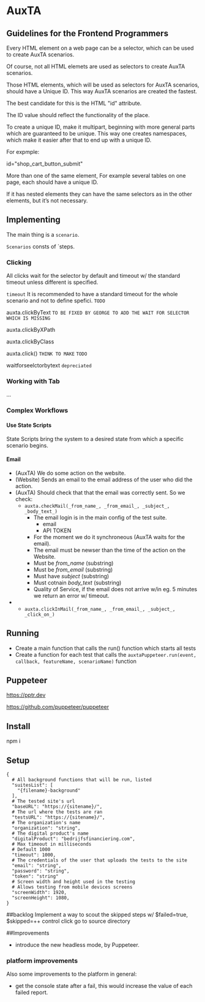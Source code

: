 # AuxTA

## Guidelines for the Frontend Programmers

Every HTML element on a web page can be a selector, which can be used to create AuxTA scenarios.

Of course, not all HTML elemets are used as selectors to create AuxTA scenarios.

Those HTML elements, which will be used as selectors for AuxTA scenarios, should have a Unique ID. This way AuxTA scenarios are created the fastest.

The best candidate for this is the HTML "id" attribute.

The ID value should reflect the functionality of the place.

To create a unique ID, make it multipart, beginning with more general parts which are guaranteed to be unique. This way one creates namespaces, which make it easier after that to end up with a unique ID.

For expmple:

id="shop_cart_button_submit"

More than one of the same element, For example several tables on one page, each should have a unique ID.

If it has nested elements they can have the same selectors as in the other elements, but it’s not necessary.

## Implementing

The main thing is a `scenario`.

`Scenarios` consts of `steps.

### Clicking

All clicks wait for the selector by default and timeout w/ the standard timeout unless different is specified.

`timeout` It is recommended to have a standard timeout for the whole scenario and not to define spefici. `TODO`

auxta.clickByText `TO BE FIXED BY GEORGE TO ADD THE WAIT FOR SELECTOR WHICH IS MISSING`

auxta.clickByXPath

auxta.clickByClass

auxta.click() `THINK TO MAKE` `TODO`

waitforseelctorbytext `depreciated`

### Working with Tab

...

### Complex Workflows

#### Use State Scripts

State Scripts bring the system to a desired state from which a specific scenario begins.

#### Email

* (AuxTA) We do some action on the website.
* (Website) Sends an email to the email address of the user who did the action.
* (AuxTA) Should check that that the email was correctly sent. So we check:
    * `auxta.checkMail(_from_name_, _from_email_, _subject_, _body_text_)`
        * The email login is in the main config of the test suite.
            * email
            * API TOKEN
        * For the moment we do it synchroneous (AuxTA waits for the email).
        * The email must be newser than the time of the action on the Website.
        * Must be _from_name_ (substring)
        * Must be _from_email_ (substring)
        * Must have _subject_ (substring)
        * Must cotnain _body_text_ (substring)
        * Quality of Service, if the email does not arrive w/in eg. 5 minutes we return an error w/ timeout.
*
    * `auxta.clickInMail(_from_name_, _from_email_, _subject_, _click_on_)`

## Running

* Create a main function that calls the run() function which starts all tests
* Create a function for each test that calls the `auxtaPuppeteer.run(event, callback, featureName, scenarioName)`
  function

## Puppeteer

https://pptr.dev

https://github.com/puppeteer/puppeteer

## Install

npm i

## Setup

```
{
  # All background functions that will be run, listed
  "suitesList": [
    "{filename}-background"
  ],
  # The tested site's url
  "baseURL": "https://{sitename}/",
  # The url where the tests are ran
  "testsURL": "https://{sitename}/",
  # The organization's name
  "organization": "string",
  # The digital product's name
  "digitalProduct": "bedrijfsfinanciering.com",
  # Max timeout in milliseconds
  # Default 1000
  "timeout": 1000,
  # The credentials of the user that uploads the tests to the site
  "email": "string",
  "password": "string",
  "token": "string"
  # Screen width and height used in the testing
  # Allows testing from mobile devices screens
  "screenWidth": 1920,
  "screenHeight": 1080,
}

```

##backlog
Implement a way to scout the skipped steps w/ $failed=true, $skipped=++
control click go to source directory

##Improvements

* introduce the new headless mode, by Puppeteer.

### platform improvements

Also some improvements to the platform in general:

* get the console state after a fail, this would increase the value of each failed report.
